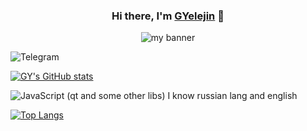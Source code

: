 <h3 align="center">
Hi there, I'm <a href="https:/gyelejin.cf" target="_blank" rel="noreferrer">GYelejin</a> 👋
</h3>
<p align="center">
<img src="https://user-images.githubusercontent.com/83309486/145721861-c579b83a-c817-4669-a8bf-49fca66a9ddc.png" alt="my banner">
</p>

![Telegram](https://img.shields.io/badge/Telegram-2CA5E0?style=for-the-badge&logo=telegram&logoColor=white)


[![GY's GitHub stats](https://github-readme-stats.vercel.app/api?username=GYelejin&theme=cobalt)](https://github.com/GYelejin)

![JavaScript](https://img.shields.io/badge/javascript-%23323330.svg?style=for-the-badge&logo=javascript&logoColor=%23F7DF1E)
(qt and some other libs)
I know russian lang and english

[![Top Langs](https://github-readme-stats.vercel.app/api/top-langs/?username=GYelejin&theme=cobalt)](https://github.com/GYelejin)

